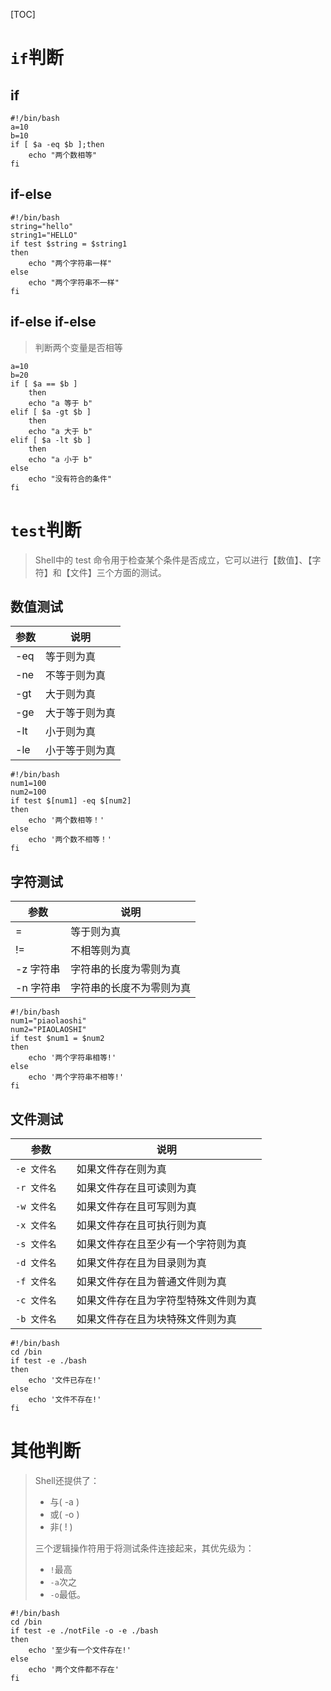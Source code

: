 [TOC]

# `if`判断

## if

```shell
#!/bin/bash
a=10
b=10
if [ $a -eq $b ];then
	echo "两个数相等"
fi 

```

## if-else

```shell
#!/bin/bash
string="hello"
string1="HELLO"
if test $string = $string1
then
	echo "两个字符串一样"
else
	echo "两个字符串不一样"
fi
```

## if-else if-else

> 判断两个变量是否相等

```shell
a=10
b=20
if [ $a == $b ]
	then
	echo "a 等于 b"
elif [ $a -gt $b ]
	then
	echo "a 大于 b"
elif [ $a -lt $b ]
	then
	echo "a 小于 b"
else
	echo "没有符合的条件"
fi
```





# `test`判断

> Shell中的 test 命令用于检查某个条件是否成立，它可以进行【数值】、【字符】和【文件】三个方面的测试。

## 数值测试

| **参数** | **说明**       |
| -------- | -------------- |
| -eq      | 等于则为真     |
| -ne      | 不等于则为真   |
| -gt      | 大于则为真     |
| -ge      | 大于等于则为真 |
| -lt      | 小于则为真     |
| -le      | 小于等于则为真 |

```shell
#!/bin/bash
num1=100
num2=100
if test $[num1] -eq $[num2]
then
    echo '两个数相等！'
else
    echo '两个数不相等！'
fi

```



## 字符测试

| **参数**  | **说明**                 |
| --------- | ------------------------ |
| =         | 等于则为真               |
| !=        | 不相等则为真             |
| -z 字符串 | 字符串的长度为零则为真   |
| -n 字符串 | 字符串的长度不为零则为真 |

```shell
#!/bin/bash
num1="piaolaoshi"
num2="PIAOLAOSHI"
if test $num1 = $num2
then
    echo '两个字符串相等!'
else
    echo '两个字符串不相等!'
fi

```



## 文件测试

| **参数**      | **说明**                             |
| ------------- | ------------------------------------ |
| `-e 文件名`   | 如果文件存在则为真                   |
| `-r 文件名 `  | 如果文件存在且可读则为真             |
| `-w 文件名`   | 如果文件存在且可写则为真             |
| `-x 文件名 `  | 如果文件存在且可执行则为真           |
| `-s 文件名 `  | 如果文件存在且至少有一个字符则为真   |
| `-d 文件名 `  | 如果文件存在且为目录则为真           |
| ` -f 文件名 ` | 如果文件存在且为普通文件则为真       |
| `-c 文件名 `  | 如果文件存在且为字符型特殊文件则为真 |
| `-b 文件名  ` | 如果文件存在且为块特殊文件则为真     |

```shell
#!/bin/bash
cd /bin
if test -e ./bash
then
    echo '文件已存在!'
else
    echo '文件不存在!'
fi
```



# 其他判断

> Shell还提供了：
>
> - 与( -a )
> - 或( -o )
> - 非( ! )
>
> 三个逻辑操作符用于将测试条件连接起来，其优先级为：
>
> - `!`最高
> - `-a`次之
> - `-o`最低。

```shell
#!/bin/bash
cd /bin
if test -e ./notFile -o -e ./bash
then
    echo '至少有一个文件存在!'
else
    echo '两个文件都不存在'
fi
```


